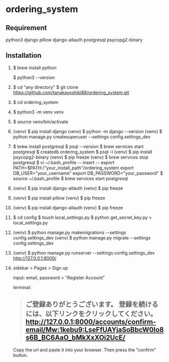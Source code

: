 # ordering_system

## Requirement

python3
django
pillow
django-allauth
postgresql
psycopg2-binary


## Installation

1. $ brew install python

   $ python3 --version

2. $ cd "any directory"
   $ git clone https://github.com/tanakayoshiki88/ordering_system.git

3. $ cd ordering_system 

4. $ python3 -m venv venv

5. $ source venv/bin/activate

6. (venv) $ pip install django
   (venv) $ python -m django --version
   (venv) $ python manage.py createsuperuser --settings config.settings_dev

7. $ brew install postgresql
   $ psql --version
   $ brew services start postgresql
   $ createdb ordering_system
   $ psql -l
   (venv) $ pip install psycopg2-binary
   (venv) $ pip freeze
   (venv) $ brew services stop postgresql
   $ vi ~/.bash_profile
     -- insert --
     export PATH=$PATH:/"your_install_path"/ordering_system
     export DB_USER="your_username"
     export DB_PASSWORD="your_password"
   $ source ~/.bash_profile
   $ brew services start postgresql
   
8. (venv) $ pip install django-allauth
   (venv) $ pip freeze

9. (venv) $ pip install pillow
   (venv) $ pip freeze

10. (venv) $ pip install django-allauth
    (venv) $ pip freeze

11. $ cd config
    $ touch local_settings.py
    $ python get_secret_key.py > local_settings.py

11. (venv) $ python manage.py makemigrations --settings config.settings_dev
    (venv) $ python manage.py migrate --settings config.settings_dev

12. (venv) $ python manage.py runserver --settings config.settings_dev
    http://127.0.0.1:8000/

13. sidebar > Pages > Sign up

    input: email, password > "Register Account"
      
    terminal:
    > ご登録ありがとうございます。
    > 登録を続けるには、以下リンクをクリックしてください。
    > http://127.0.0.1:8000/accounts/confirm-email/Mw:1kebu9:LseFfUAYjaSoBbcW0lo8s6B_BC6AaO_bMkXxXOi2UcE/
    > -------------------------------------------------------------------------------
    
    Copy the url and paste it into your browser.
    Then press the "confirm" button.



   
